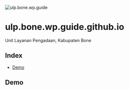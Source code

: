 ![ulp.bone.wp.guide](https://raw.githubusercontent.com/OmarElGabry/miniPHP/master/public/img/backgrounds/background.png)
# ulp.bone.wp.guide.github.io
Unit Layanan Pengadaan, Kabupaten Bone
## Index
+ [Demo](#live-demo)

## Demo <a name="live-demo"></a>
